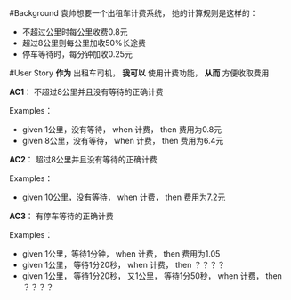 #Background
袁帅想要一个出租车计费系统， 她的计算规则是这样的：
* 不超过公里时每公里收费0.8元
* 超过8公里则每公里加收50%长途费
* 停车等待时，每分钟加收0.25元

#User Story
**作为** 出租车司机， **我可以** 使用计费功能， **从而** 方便收取费用

**AC1**： 不超过8公里并且没有等待的正确计费

Examples：
* given 1公里，没有等待， when 计费， then 费用为0.8元
* given 8公里，没有等待， when 计费， then 费用为6.4元
  
**AC2**： 超过8公里并且没有等待的正确计费

Examples：
* given 10公里，没有等待， when 计费， then 费用为7.2元

**AC3**： 有停车等待的正确计费

Examples：
* given 1公里，等待1分钟， when 计费， then 费用为1.05
* given 1公里， 等待1分20秒， when 计费， then ？？？？
* given 1公里， 等待1分20秒， 又1公里， 等待1分50秒， when 计费， then ？？？？